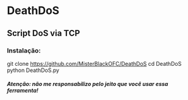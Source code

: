 # DeathDoS

## Script DoS via TCP

### Instalação:
git clone https://github.com/MisterBlackOFC/DeathDoS
cd DeathDoS
python DeathDoS.py

##### Atenção: não me responsabilizo pelo jeito que você usar essa ferramenta! 
